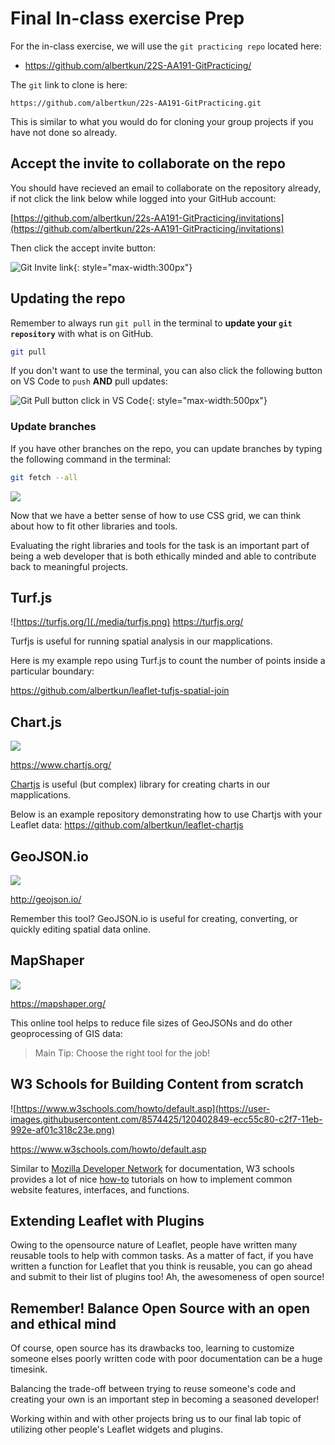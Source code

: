 # Final In-class exercise Prep

For the in-class exercise, we will use the `git practicing repo` located here:

- https://github.com/albertkun/22S-AA191-GitPracticing/

The `git` link to clone is here:

```
https://github.com/albertkun/22s-AA191-GitPracticing.git
```

This is similar to what you would do for cloning your group projects if you have not done so already.

## Accept the invite to collaborate on the repo

You should have recieved an email to collaborate on the repository already, if not click the link below while logged into your GitHub account:

[https://github.com/albertkun/22s-AA191-GitPracticing/invitations](https://github.com/albertkun/22s-AA191-GitPracticing/invitations)

Then click the accept invite button:

![Git Invite link](./media/gitInvite.png){: style="max-width:300px"}

## Updating the repo

Remember to always run `git pull` in the terminal to **update your `git repository`** with what is on GitHub.

```bash
git pull
```


If you don't want to use the terminal, you can also click the following button on VS Code to `push` **AND** pull updates:

![Git Pull button click in VS Code](./media/gitpull.png){: style="max-width:500px"}

### Update branches

If you have other branches on the repo, you can update branches by typing the following command in the terminal:

```bash
git fetch --all
```

![](./media/chartjs.png)

Now that we have a better sense of how to use CSS grid, we can think about how to fit other libraries and tools.

Evaluating the right libraries and tools for the task is an important part of being a web developer that is both ethically minded and able to contribute back to meaningful projects. 

## Turf.js

![https://turfjs.org/](./media/turfjs.png)
https://turfjs.org/

Turfjs is useful for running spatial analysis in our mapplications.

Here is my example repo using Turf.js to count the number of points inside a particular boundary:

https://github.com/albertkun/leaflet-tufjs-spatial-join


## Chart.js

![](./media/chartjs.png)

https://www.chartjs.org/

[Chartjs](https://www.chartjs.org/) is useful (but complex) library for creating charts in our mapplications.

Below is an example repository demonstrating how to use Chartjs with your Leaflet data:
https://github.com/albertkun/leaflet-chartjs


## GeoJSON.io

![](./media/geojson.png)

http://geojson.io/

Remember this tool? GeoJSON.io is useful for creating, converting, or quickly editing spatial data online.

## MapShaper
![](./media/mapshaper.png)

https://mapshaper.org/

This online tool helps to reduce file sizes of GeoJSONs and do other geoprocessing of GIS data:

> Main Tip: Choose the right tool for the job!

## W3 Schools for Building Content from scratch

![https://www.w3schools.com/howto/default.asp](https://user-images.githubusercontent.com/8574425/120402849-ecc55c80-c2f7-11eb-992e-af01c318c23e.png)


https://www.w3schools.com/howto/default.asp

Similar to [Mozilla Developer Network](https://developer.mozilla.org/) for documentation, W3 schools provides a lot of nice [how-to](https://www.w3schools.com/howto/default.asp) tutorials on how to implement common website features, interfaces, and functions.

## Extending Leaflet with Plugins

Owing to the opensource nature of Leaflet, people have written many reusable tools to help with common tasks. As a matter of fact, if you have written a function for Leaflet that you think is reusable, you can go ahead and submit to their list of plugins too! Ah, the awesomeness of open source!

## Remember! Balance Open Source with an open and ethical mind

Of course, open source has its drawbacks too, learning to customize someone elses poorly written code with poor documentation can be a huge timesink.

Balancing the trade-off between trying to reuse someone's code and creating your own is an important step in becoming a seasoned developer!

Working within and with other projects bring us to our final lab topic of utilizing other people's Leaflet widgets and plugins.
